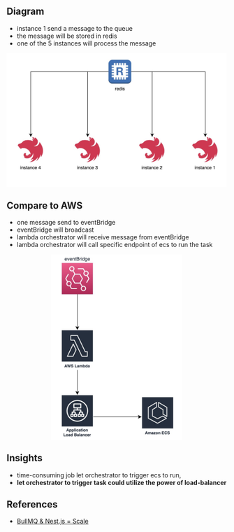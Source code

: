 

## Diagram
- instance 1 send a message to the queue
- the message will be stored in redis
- one of the 5 instances will process the message

<p align="center"><img style="display: block; width: 600px; margin: 0 auto;" src=img/2023-06-02-22-59-02.png alt="no image found"></p>

## Compare to AWS
- one message send to eventBridge
- eventBridge will broadcast
- lambda orchestrator will receive message from eventBridge
- lambda orchestrator will call specific endpoint of ecs to run the task

<p align="center"><img style="display: block; width: 300px; margin: 0 auto;" src=img/2023-06-02-23-03-05.png alt="no image found"></p>

## Insights
- time-consuming job let orchestrator to trigger ecs to run,
- **let orchestrator to trigger task could utilize the power of load-balancer**


## References
- [BullMQ & Nest.js = Scale](https://www.youtube.com/watch?v=oy-t6V6aAZY&t=88s)